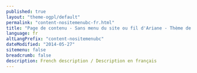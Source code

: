 ```yaml
---
published: true
layout: "theme-ogpl/default"
permalink: "content-nositemenubc-fr.html"
title: "Page de contenu - Sans menu du site ou fil d'Ariane - Thème de la PGO"
language: fr
altLangPrefix: "content-nositemenubc"
dateModified: "2014-05-27"
sitemenu: false
breadcrumb: false
description: French description / Description en français
---
```


